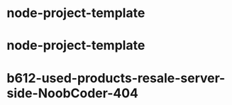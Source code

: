 # node-project-template
# node-project-template
# b612-used-products-resale-server-side-NoobCoder-404
